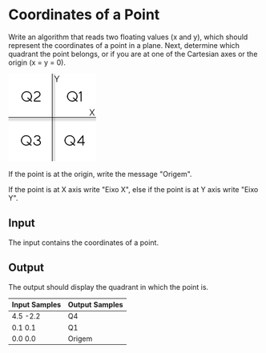 # Coordinates of a Point
Write an algorithm that reads two floating values (x and y), which should represent the coordinates of a point in a plane. Next, determine which quadrant the point belongs, or if you are at one of the Cartesian axes or the origin (x = y = 0).

![Cartesian axes](../../../gallery/images/problems/UOJ_1041.png)

If the point is at the origin, write the message "Origem".

If the point is at X axis write "Eixo X", else if the point is at Y axis write "Eixo Y".

## Input
The input contains the coordinates of a point.

## Output
The output should display the quadrant in which the point is.

| Input Samples | Output Samples |
|---------------|----------------|
| 4.5 -2.2      | Q4             |
| 0.1 0.1       | Q1             |
| 0.0 0.0       | Origem         |